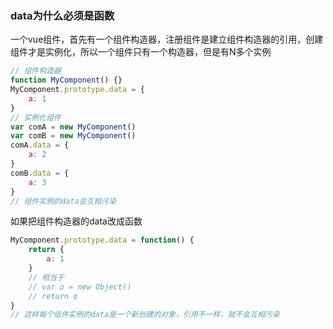 ### data为什么必须是函数
一个vue组件，首先有一个组件构造器，注册组件是建立组件构造器的引用，创建组件才是实例化，所以一个组件只有一个构造器，但是有N多个实例
```js
// 组件构造器
function MyComponent() {}
MyComponent.prototype.data = {
    a: 1
}
// 实例化组件
var comA = new MyComponent()
var comB = new MyComponent()
comA.data = {
    a: 2
}
comB.data = {
    a: 3
}
// 组件实例的data会互相污染
```
如果把组件构造器的data改成函数
```js
MyComponent.prototype.data = function() {
    return {
        a: 1
    }
    // 相当于
    // var o = new Object()
    // return o
}
// 这样每个组件实例的data是一个新创建的对象，引用不一样，就不会互相污染
```